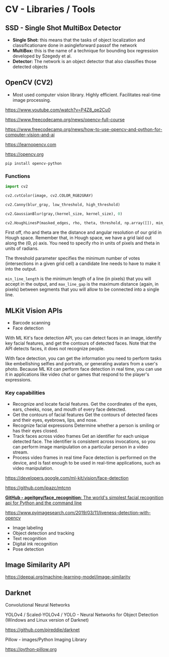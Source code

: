 # CV - Libraries / Tools

## SSD - Single Shot MultiBox Detector

- **Single Shot:** this means that the tasks of object localization and classificationare done in asingleforward passof the network
- **MultiBox:** this is the name of a technique for bounding box regression developed by Szegedy et al.
- **Detector:** The network is an object detector that also classifies those detected objects

## OpenCV (CV2)

- Most used computer vision library. Highly efficient. Facilitates real-time image processing.

https://www.youtube.com/watch?v=P4Z8_qe2Cu0

https://www.freecodecamp.org/news/opencv-full-course

https://www.freecodecamp.org/news/how-to-use-opencv-and-python-for-computer-vision-and-ai

https://learnopencv.com

https://opencv.org

`pip install opencv-python`

### Functions

```python
import cv2

cv2.cvtColor(image, cv2.COLOR_RGB2GRAY)

cv2.Canny(blur_gray, low_threshold, high_threshold)

cv2.GaussianBlur(gray,(kernel_size, kernel_size), 0)

cv2.HoughLinesP(masked_edges, rho, theta, threshold, np.array([]), min_line_length, max_line_gap)
```

First off, rho and theta are the distance and angular resolution of our grid in Hough space. Remember that, in Hough space, we have a grid laid out along the (Θ, ρ) axis. You need to specify rho in units of pixels and theta in units of radians.

The threshold parameter specifies the minimum number of votes (intersections in a given grid cell) a candidate line needs to have to make it into the output.

`min_line_length` is the minimum length of a line (in pixels) that you will accept in the output, and `max_line_gap` is the maximum distance (again, in pixels) between segments that you will allow to be connected into a single line.

## MLKit Vision APIs

- Barcode scanning
- Face detection

With ML Kit's face detection API, you can detect faces in an image, identify key facial features, and get the contours of detected faces. Note that the API detects faces, it does not recognize people.

With face detection, you can get the information you need to perform tasks like embellishing selfies and portraits, or generating avatars from a user's photo. Because ML Kit can perform face detection in real time, you can use it in applications like video chat or games that respond to the player's expressions.

### Key capabilities

- Recognize and locate facial features. Get the coordinates of the eyes, ears, cheeks, nose, and mouth of every face detected.
- Get the contours of facial features Get the contours of detected faces and their eyes, eyebrows, lips, and nose.
- Recognize facial expressions Determine whether a person is smiling or has their eyes closed.
- Track faces across video frames Get an identifier for each unique detected face. The identifier is consistent across invocations, so you can perform image manipulation on a particular person in a video stream.
- Process video frames in real time Face detection is performed on the device, and is fast enough to be used in real-time applications, such as video manipulation.

https://developers.google.com/ml-kit/vision/face-detection

https://github.com/ipazc/mtcnn

[**GitHub - ageitgey/face_recognition**: The world's simplest facial recognition api for Python and the command line](https://github.com/ageitgey/face_recognition)

https://www.pyimagesearch.com/2019/03/11/liveness-detection-with-opencv

- Image labeling
- Object detection and tracking
- Text recognition
- Digital ink recognition
- Pose detection

## Image Similarity API

https://deepai.org/machine-learning-model/image-similarity

## Darknet

Convolutional Neural Networks

YOLOv4 / Scaled-YOLOv4 / YOLO - Neural Networks for Object Detection (Windows and Linux version of Darknet)

https://github.com/pjreddie/darknet

Pillow - images/Python Imaging Library

https://python-pillow.org

